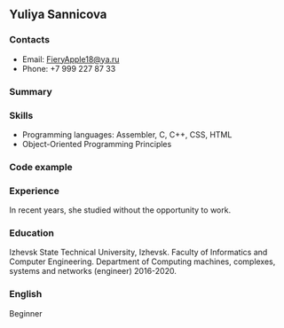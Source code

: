 ## Yuliya Sannicova

### Contacts ###
* Email: FieryApple18@ya.ru
* Phone: +7 999 227 87 33

### Summary

### Skills
* Programming languages: Assembler, C, C++, CSS, HTML
* Object-Oriented Programming Principles

### Code example

### Experience
In recent years, she studied without the opportunity to work.

### Education
Izhevsk State Technical University, Izhevsk. 
Faculty of Informatics and Computer Engineering.
Department of Computing machines, complexes, systems and networks (engineer) 2016-2020.

### English
Beginner
